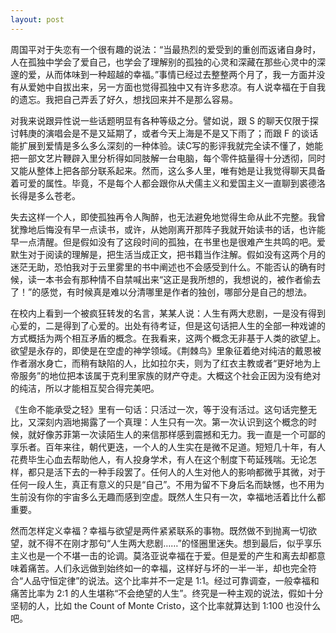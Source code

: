 ```yaml
---
layout: post
---
```


周国平对于失恋有一个很有趣的说法：“当最热烈的爱受到的重创而返诸自身时，人在孤独中学会了爱自己，也学会了理解别的孤独的心灵和深藏在那些心灵中的深邃的爱，从而体味到一种超越的幸福。”事情已经过去整整两个月了，我一方面并没有从爱她中自拔出来，另一方面也觉得孤独中又有许多悲凉。有人说幸福在于自我的遗忘。我把自己弄丢了好久，想找回来并不是那么容易。

对我来说跟异性说一些话题明显有各种等级之分。譬如说，跟 S 的聊天仅限于探讨韩庚的演唱会是不是又延期了，或者今天上海是不是又下雨了；而跟 F 的谈话能扩展到爱情是多么多么深刻的一种体验。读C写的影评我就完全读不懂了，她能把一部文艺片鞭辟入里分析得如同肢解一台电脑，每个零件掂量得十分透彻，同时又能从整体上把各部分联系起来。然而，这么多人里，唯有她是让我觉得聊天具备着可爱的属性。毕竟，不是每个人都会跟你从犬儒主义和爱国主义一直聊到裘德洛长得是多么苍老。

失去这样一个人，即使孤独再令人陶醉，也无法避免地觉得生命从此不完整。我曾犹豫地后悔没有早一点读书，或许，从她刚离开那阵子我就开始读书的话，也许能早一点清醒。但是假如没有了这段时间的孤独，在书里也是很难产生共鸣的吧。爱默生对于阅读的理解是，把生活当成正文，把书籍当作注解。假如没有这两个月的迷茫无助，恐怕我对于云里雾里的书中阐述也不会感受到什么。不能否认的确有时候，读一本书会有那种情不自禁喊出来“这正是我所想的，我想说的，被作者偷去了！”的感觉，有时候真是难以分清哪里是作者的独创，哪部分是自己的想法。

在校内上看到一个被疯狂转发的名言，某某人说：人生有两大悲剧，一是没有得到心爱的，二是得到了心爱的。出处有待考证，但是这句话把人生的全部一种戏谑的方式概括为两个相互矛盾的概念。在我看来，这两个概念无非基于人类的欲望上。欲望是永存的，即使是在空虚的神学领域。《荆棘鸟》里象征着绝对纯洁的戴恩被作者溺水身亡，而稍有缺陷的人，比如拉尔夫，则为了红衣主教或者“更好地为上帝服务”的地位把本该属于克利里家族的财产夺走。大概这个社会正因为没有绝对的纯洁，所以才能相互契合得完美吧。

《生命不能承受之轻》里有一句话：只活过一次，等于没有活过。这句话完整无比，又深刻内涵地揭露了一个真理：人生只有一次。第一次认识到这个概念的时候，就好像苏菲第一次读陌生人的来信那样感到震撼和无力。我一直是一个可鄙的享乐者。百年来往，朝代更迭，一个人的人生实在是微不足道。短短几十年，有人花费毕生心血去帮助他人，有人投身学术，有人在这个制度下苟延残喘。无论怎样，都只是活下去的一种手段罢了。任何人的人生对他人的影响都微乎其微，对于任何一段人生，真正有意义的只是“自己”。不用为留不下身后名而缺憾，也不用为生前没有你的宇宙多么无趣而感到空虚。既然人生只有一次，幸福地活着比什么都重要。

然而怎样定义幸福？幸福与欲望是两件紧紧联系的事物。既然做不到抛离一切欲望，就不得不在刚才那句“人生两大悲剧……”的怪圈里迷失。想到最后，似乎享乐主义也是一个不堪一击的论调。莫洛亚说幸福在于爱。但是爱的产生和离去却都意味着痛苦。人们永远做到始终如一的幸福，这样好与坏的一半一半，却也完全符合“人品守恒定律”的说法。这个比率并不一定是 1:1。经过可靠调查，一般幸福和痛苦比率为 2:1 的人生堪称“不会绝望的人生”。终究是一种主观的说法，假如十分坚韧的人，比如 the Count of Monte Cristo，这个比率就算达到 1:100 也没什么吧。
